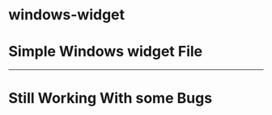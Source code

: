 # windows-widget
# Simple Windows widget File

------------------------------
# Still Working With some Bugs

